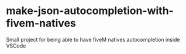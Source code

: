# make-json-autocompletion-with-fivem-natives
Small project for being able to have fiveM natives autocompletion inside VSCode
